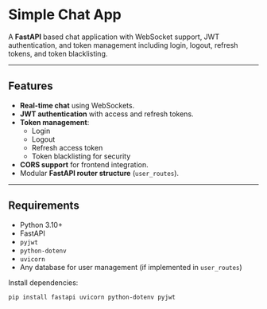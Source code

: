 # Simple Chat App

A **FastAPI** based chat application with WebSocket support, JWT authentication, and token management including login, logout, refresh tokens, and token blacklisting.

---

## Features

- **Real-time chat** using WebSockets.
- **JWT authentication** with access and refresh tokens.
- **Token management**:
  - Login
  - Logout
  - Refresh access token
  - Token blacklisting for security
- **CORS support** for frontend integration.
- Modular **FastAPI router structure** (`user_routes`).

---

## Requirements

- Python 3.10+
- FastAPI
- `pyjwt`
- `python-dotenv`
- `uvicorn`
- Any database for user management (if implemented in `user_routes`)

Install dependencies:

```bash
pip install fastapi uvicorn python-dotenv pyjwt
```
